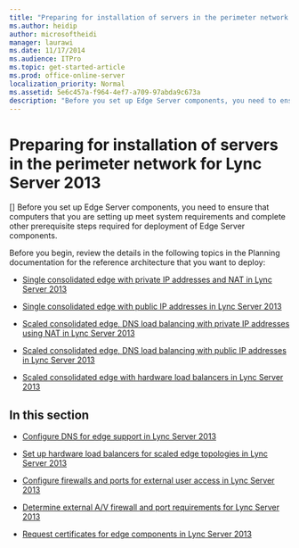 ```yaml
---
title: "Preparing for installation of servers in the perimeter network for Lync Server 2013"
ms.author: heidip
author: microsoftheidi
manager: laurawi
ms.date: 11/17/2014
ms.audience: ITPro
ms.topic: get-started-article
ms.prod: office-online-server
localization_priority: Normal
ms.assetid: 5e6c457a-f964-4ef7-a709-97abda9c673a
description: "Before you set up Edge Server components, you need to ensure that computers that you are setting up meet system requirements and complete other prerequisite steps required for deployment of Edge Server components."
---
```


# Preparing for installation of servers in the perimeter network for Lync Server 2013
[]
Before you set up Edge Server components, you need to ensure that computers that you are setting up meet system requirements and complete other prerequisite steps required for deployment of Edge Server components.
  
Before you begin, review the details in the following topics in the Planning documentation for the reference architecture that you want to deploy:
  
- [Single consolidated edge with private IP addresses and NAT in Lync Server 2013](single-consolidated-edge-with-private-ip-addresses-and-nat.md)
    
- [Single consolidated edge with public IP addresses in Lync Server 2013](single-consolidated-edge-with-public-ip-addresses.md)
    
- [Scaled consolidated edge, DNS load balancing with private IP addresses using NAT in Lync Server 2013](scaled-consolidated-edge-dns-load-balancing-with-private-ip-addresses-using-nat.md)
    
- [Scaled consolidated edge, DNS load balancing with public IP addresses in Lync Server 2013](scaled-consolidated-edge-dns-load-balancing-with-public-ip-addresses.md)
    
- [Scaled consolidated edge with hardware load balancers in Lync Server 2013](scaled-consolidated-edge-with-hardware-load-balancers.md)
    
## In this section

- [Configure DNS for edge support in Lync Server 2013](configure-dns-for-edge-support.md)
    
- [Set up hardware load balancers for scaled edge topologies in Lync Server 2013](set-up-hardware-load-balancers-for-scaled-edge-topologies.md)
    
- [Configure firewalls and ports for external user access in Lync Server 2013](configure-firewalls-and-ports-for-external-user-access.md)
    
- [Determine external A/V firewall and port requirements for Lync Server 2013](determine-external-a-v-firewall-and-port-requirements.md)
    
- [Request certificates for edge components in Lync Server 2013](request-certificates-for-edge-components.md)
    

